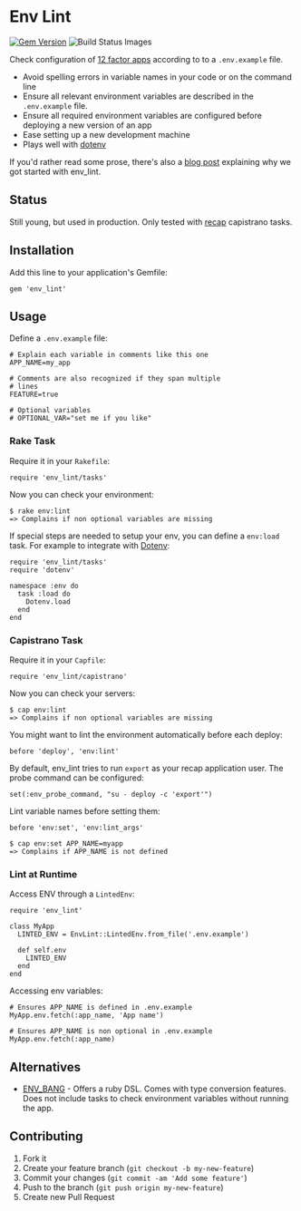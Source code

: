 # Env Lint

[![Gem Version](https://badge.fury.io/rb/env_lint.png)](http://badge.fury.io/rb/env_lint)
<img src="https://travis-ci.org/tf/env_lint.png" data-bindattr-466="466" title="Build Status Images">

Check configuration of [12 factor apps](http://12factor.net/config)
according to to a `.env.example` file.

* Avoid spelling errors in variable names in your code or on the
  command line
* Ensure all relevant environment variables are described in the
  `.env.example` file.
* Ensure all required environment variables are configured before
  deploying a new version of an app
* Ease setting up a new development machine
* Plays well with [dotenv](https://github.com/bkeepers/dotenv)

If you'd rather read some prose, there's also a
[blog post](http://stderr.timfischbach.de/2014/02/20/environment-liniting-for-12-factor-apps.html)
explaining why we got started with env_lint.

## Status

Still young, but used in production. Only tested with
[recap](https://github.com/tomafro/recap) capistrano tasks.

## Installation

Add this line to your application's Gemfile:

    gem 'env_lint'

## Usage

Define a `.env.example` file:

    # Explain each variable in comments like this one
    APP_NAME=my_app
    
    # Comments are also recognized if they span multiple
    # lines
    FEATURE=true
    
    # Optional variables
    # OPTIONAL_VAR="set me if you like"

### Rake Task

Require it in your `Rakefile`:

    require 'env_lint/tasks'

Now you can check your environment:

    $ rake env:lint
    => Complains if non optional variables are missing

If special steps are needed to setup your env, you can define a
`env:load` task. For example to integrate with
[Dotenv](https://github.com/bkeepers/dotenv):

    require 'env_lint/tasks'
    require 'dotenv'

    namespace :env do
      task :load do
        Dotenv.load
      end
    end

### Capistrano Task

Require it in your `Capfile`:

    require 'env_lint/capistrano'

Now you can check your servers:

    $ cap env:lint
    => Complains if non optional variables are missing

You might want to lint the environment automatically before each
deploy:

    before 'deploy', 'env:lint'

By default, env_lint tries to run `export` as your recap application
user. The probe command can be configured:

    set(:env_probe_command, "su - deploy -c 'export'")

Lint variable names before setting them:

    before 'env:set', 'env:lint_args'
    
    $ cap env:set APP_NAME=myapp
    => Complains if APP_NAME is not defined

### Lint at Runtime

Access ENV through a `LintedEnv`:

    require 'env_lint'

    class MyApp
      LINTED_ENV = EnvLint::LintedEnv.from_file('.env.example')
      
      def self.env
        LINTED_ENV
      end
    end

Accessing env variables:

    # Ensures APP_NAME is defined in .env.example
    MyApp.env.fetch(:app_name, 'App name')

    # Ensures APP_NAME is non optional in .env.example
    MyApp.env.fetch(:app_name)

## Alternatives

* [ENV_BANG](https://github.com/jcamenisch/ENV_BANG) - Offers a ruby
  DSL. Comes with type conversion features. Does not include tasks to
  check environment variables without running the app.

## Contributing

1. Fork it
2. Create your feature branch (`git checkout -b my-new-feature`)
3. Commit your changes (`git commit -am 'Add some feature'`)
4. Push to the branch (`git push origin my-new-feature`)
5. Create new Pull Request
